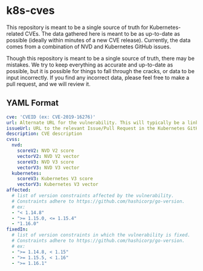 # k8s-cves

This repository is meant to be a single source of truth for
Kubernetes-related CVEs. The data gathered here is meant to be as up-to-date
as possible (ideally within minutes of a new CVE release).
Currently, the data comes from a combination of NVD and Kubernetes GitHub issues.

Though this repository is meant to be a single source of truth,
there may be mistakes. We try to keep everything as accurate and up-to-date
as possible, but it is possible for things to fall through the cracks,
or data to be input incorrectly. If you find any incorrect data, please feel free
to make a pull request, and we will review it.

## YAML Format

```yaml
cve: 'CVEID (ex: CVE-2019-16276)'
url: Alternate URL for the vulnerability. This will typically be a link to NVD.
issueUrl: URL to the relevant Issue/Pull Request in the Kubernetes GitHub repository
description: CVE description
cvss:
  nvd:
    scoreV2: NVD V2 score
    vectorV2: NVD V2 vector
    scoreV3: NVD V3 score
    vectorV3: NVD V3 vector
  kubernetes:
    scoreV3: Kubernetes V3 score
    vectorV3: Kubernetes V3 vector
affected:
  # list of version constraints affected by the vulnerability.
  # Constraints adhere to https://github.com/hashicorp/go-version.
  # ex:
  - "< 1.14.8"
  - ">= 1.15.0, <= 1.15.4"
  - "1.16.0"
fixedIn:
  # list of version constraints in which the vulnerability is fixed.
  # Constraints adhere to https://github.com/hashicorp/go-version.
  # ex:
  - ">= 1.14.8, < 1.15"
  - ">= 1.15.5, < 1.16"
  - ">= 1.16.1"
```